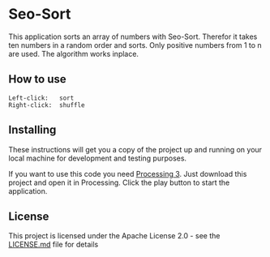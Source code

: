 # Seo-Sort

This application sorts an array of numbers with Seo-Sort. Therefor it takes ten numbers in a random order and sorts. Only positive numbers from 1 to n are used. The algorithm works inplace.

## How to use

```
Left-click:   sort
Right-click:  shuffle
```

## Installing

These instructions will get you a copy of the project up and running on your local machine for development and testing purposes.

If you want to use this code you need [Processing 3](https://processing.org/).
Just download this project and open it in Processing. Click the play button to start the application.

## License

This project is licensed under the Apache License 2.0 - see the [LICENSE.md](LICENSE.md) file for details
